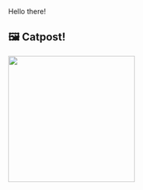 Hello there!



## 🖼️ Catpost!

<sub>
    <img src="https://cdn2.thecatapi.com/images/Qtncp2nRe.jpg" height="256">
</sub>

